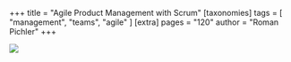+++
title = "Agile Product Management with Scrum"
[taxonomies]
tags = [ "management", "teams", "agile" ]
[extra]
pages = "120"
author = "Roman Pichler"
+++

<a target="_blank"  href="https://www.amazon.de/gp/product/0321605780/ref=as_li_tl?ie=UTF8&camp=1638&creative=6742&creativeASIN=0321605780&linkCode=as2&tag=chemaclass-21&linkId=3be4a46f175be798bc860ae9a1c13c1f"><img border="0" src="//ws-eu.amazon-adsystem.com/widgets/q?_encoding=UTF8&MarketPlace=DE&ASIN=0321605780&ServiceVersion=20070822&ID=AsinImage&WS=1&Format=_SL250_&tag=chemaclass-21" ></a>

<!-- more -->
